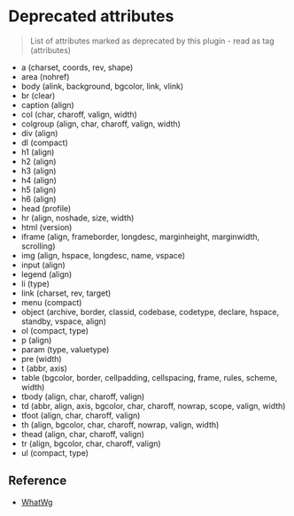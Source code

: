 # Deprecated attributes

> List of attributes marked as deprecated by this plugin - read as tag (attributes)

- a (charset, coords, rev, shape)
- area (nohref)
- body (alink, background, bgcolor, link, vlink)
- br (clear)
- caption (align)
- col (char, charoff, valign, width)
- colgroup (align, char, charoff, valign, width)
- div (align)
- dl (compact)
- h1 (align)
- h2 (align)
- h3 (align)
- h4 (align)
- h5 (align)
- h6 (align)
- head (profile)
- hr (align, noshade, size, width)
- html (version)
- iframe (align, frameborder, longdesc, marginheight, marginwidth, scrolling)
- img (align, hspace, longdesc, name, vspace)
- input (align)
- legend (align)
- li (type)
- link (charset, rev, target)
- menu (compact)
- object (archive, border, classid, codebase, codetype, declare, hspace, standby, vspace, align)
- ol (compact, type)
- p (align)
- param (type, valuetype)
- pre (width)
- t (abbr, axis)
- table (bgcolor, border, cellpadding, cellspacing, frame, rules, scheme, width)
- tbody (align, char, charoff, valign)
- td (abbr, align, axis, bgcolor, char, charoff, nowrap, scope, valign, width)
- tfoot (align, char, charoff, valign)
- th (align, bgcolor, char, charoff, nowrap, valign, width)
- thead (align, char, charoff, valign)
- tr (align, bgcolor, char, charoff, valign)
- ul (compact, type)

## Reference

- [WhatWg](https://html-differences.whatwg.org/#obsolete-attributes)
